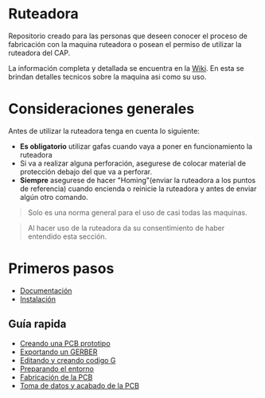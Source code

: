 # Ruteadora
Repositorio creado para las personas que deseen conocer el proceso de fabricación con la maquina ruteadora o posean el permiso de utilizar la ruteadora del CAP. 

La información completa y detallada se encuentra en la [Wiki](https://github.com/cap-repositories/Ruteadora/wiki). En esta se brindan detalles tecnicos sobre la maquina asi como su uso.

# Consideraciones generales
Antes de utilizar la ruteadora tenga en cuenta lo siguiente:

+ **Es obligatorio** utilizar gafas cuando vaya a poner en funcionamiento la ruteadora
+ Si va a realizar alguna perforación, asegurese de colocar material de protección debajo del que va a perforar.
+ **Siempre** asegurese de hacer "Homing"(enviar la ruteadora a los puntos de referencia) cuando encienda o reinicie la ruteadora y antes de enviar algún otro comando.

> Solo es una norma general para el uso de casi todas las maquinas.

> Al hacer uso de la ruteadora da su consentimiento de haber entendido esta sección.

# Primeros pasos
+ [Documentación](#)
+ [Instalación](#)

## Guía rapida
+ [Creando una PCB prototipo](#)
+ [Exportando un GERBER](#)
+ [Editando y creando codigo G](#)
+ [Preparando el entorno](#)
+ [Fabricación de la PCB](#)
+ [Toma de datos y acabado de la PCB](#)